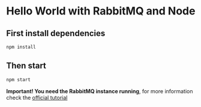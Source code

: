 # Hello World with RabbitMQ and Node

## First install dependencies

```bash
npm install
```

## Then start

```bash
npm start
```

**Important! You need the RabbitMQ instance running**, for more information check the [official tutorial](https://www.rabbitmq.com/tutorials/tutorial-one-javascript.html)
